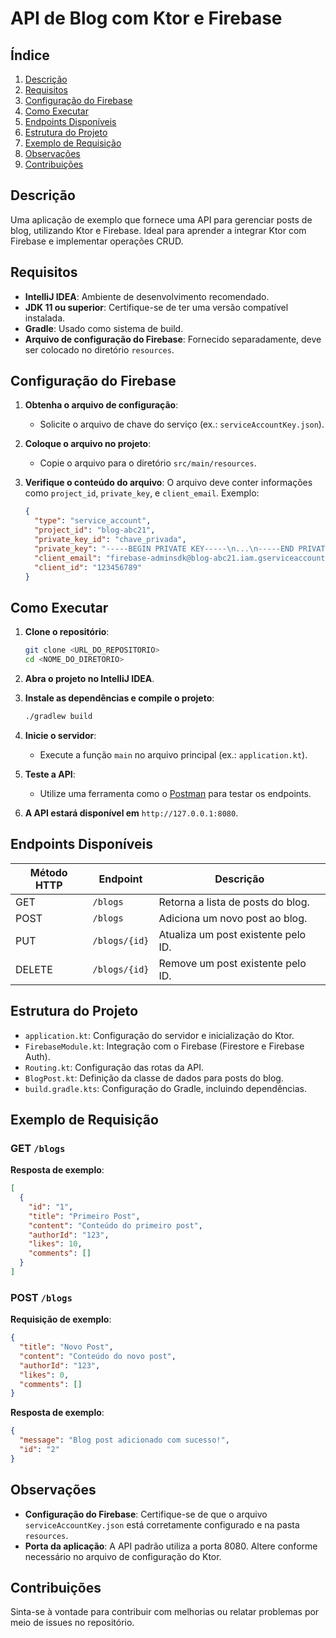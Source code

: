 # API de Blog com Ktor e Firebase

## Índice

1. [Descrição](#descrição)
2. [Requisitos](#requisitos)
3. [Configuração do Firebase](#configuração-do-firebase)
4. [Como Executar](#como-executar)
5. [Endpoints Disponíveis](#endpoints-disponíveis)
6. [Estrutura do Projeto](#estrutura-do-projeto)
7. [Exemplo de Requisição](#exemplo-de-requisição)
8. [Observações](#observações)
9. [Contribuições](#contribuições)

## Descrição

Uma aplicação de exemplo que fornece uma API para gerenciar posts de blog, utilizando Ktor e Firebase. Ideal para aprender a integrar Ktor com Firebase e implementar operações CRUD.

## Requisitos

- **IntelliJ IDEA**: Ambiente de desenvolvimento recomendado.
- **JDK 11 ou superior**: Certifique-se de ter uma versão compatível instalada.
- **Gradle**: Usado como sistema de build.
- **Arquivo de configuração do Firebase**: Fornecido separadamente, deve ser colocado no diretório `resources`.

## Configuração do Firebase

1. **Obtenha o arquivo de configuração**:
   - Solicite o arquivo de chave do serviço (ex.: `serviceAccountKey.json`).

2. **Coloque o arquivo no projeto**:
   - Copie o arquivo para o diretório `src/main/resources`.

3. **Verifique o conteúdo do arquivo**:
   O arquivo deve conter informações como `project_id`, `private_key`, e `client_email`. Exemplo:

   ```json
   {
     "type": "service_account",
     "project_id": "blog-abc21",
     "private_key_id": "chave_privada",
     "private_key": "-----BEGIN PRIVATE KEY-----\n...\n-----END PRIVATE KEY-----\n",
     "client_email": "firebase-adminsdk@blog-abc21.iam.gserviceaccount.com",
     "client_id": "123456789"
   }
   ```

## Como Executar

1. **Clone o repositório**:

   ```bash
   git clone <URL_DO_REPOSITORIO>
   cd <NOME_DO_DIRETORIO>
   ```

2. **Abra o projeto no IntelliJ IDEA**.

3. **Instale as dependências e compile o projeto**:

   ```bash
   ./gradlew build
   ```

4. **Inicie o servidor**:
   - Execute a função `main` no arquivo principal (ex.: `application.kt`).

5. **Teste a API**:
   - Utilize uma ferramenta como o [Postman](https://www.postman.com/) para testar os endpoints.

6. **A API estará disponível em** `http://127.0.0.1:8080`.

## Endpoints Disponíveis

| Método HTTP | Endpoint        | Descrição                           |
|-------------|-----------------|-------------------------------------|
| GET         | `/blogs`        | Retorna a lista de posts do blog.   |
| POST        | `/blogs`        | Adiciona um novo post ao blog.      |
| PUT         | `/blogs/{id}`   | Atualiza um post existente pelo ID. |
| DELETE      | `/blogs/{id}`   | Remove um post existente pelo ID.   |

## Estrutura do Projeto

- `application.kt`: Configuração do servidor e inicialização do Ktor.
- `FirebaseModule.kt`: Integração com o Firebase (Firestore e Firebase Auth).
- `Routing.kt`: Configuração das rotas da API.
- `BlogPost.kt`: Definição da classe de dados para posts do blog.
- `build.gradle.kts`: Configuração do Gradle, incluindo dependências.

## Exemplo de Requisição

### GET `/blogs`
**Resposta de exemplo**:

```json
[
  {
    "id": "1",
    "title": "Primeiro Post",
    "content": "Conteúdo do primeiro post",
    "authorId": "123",
    "likes": 10,
    "comments": []
  }
]
```

### POST `/blogs`
**Requisição de exemplo**:

```json
{
  "title": "Novo Post",
  "content": "Conteúdo do novo post",
  "authorId": "123",
  "likes": 0,
  "comments": []
}
```

**Resposta de exemplo**:

```json
{
  "message": "Blog post adicionado com sucesso!",
  "id": "2"
}
```

## Observações

- **Configuração do Firebase**: Certifique-se de que o arquivo `serviceAccountKey.json` está corretamente configurado e na pasta `resources`.
- **Porta da aplicação**: A API padrão utiliza a porta 8080. Altere conforme necessário no arquivo de configuração do Ktor.

## Contribuições

Sinta-se à vontade para contribuir com melhorias ou relatar problemas por meio de issues no repositório.
